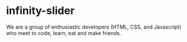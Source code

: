 # infinity-slider
We are a group of enthusiastic developers (HTML, CSS, and Javascript) who meet to code, learn, eat and make friends.
